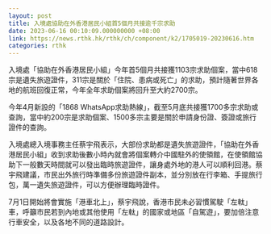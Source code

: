 ```yaml
---
layout: post
title: 入境處協助在外香港居民小組首5個月共接逾千宗求助
date: 2023-06-16 00:10:09.000000000 +08:00
link: https://news.rthk.hk/rthk/ch/component/k2/1705019-20230616.htm
categories: rthk
---
```


入境處「協助在外香港居民小組」今年首5個月共接獲1103宗求助個案，當中618宗是遺失旅遊證件，311宗是關於「住院、患病或死亡」的求助，預計隨著世界各地的航班回復正常，今年全年求助個案將回升至大約2700宗。

今年4月新設的「1868 WhatsApp求助熱線」，截至5月底共接獲1700多宗求助或查詢，當中約200宗是求助個案、1500多宗主要是關於申請身份證、簽證或旅行證件的查詢。

入境處總入境事務主任蔡宇飛表示，大部份求助都是遺失旅遊證件，「協助在外香港居民小組」收到求助後數小時內就會將個案轉介中國駐外的使領館，在使領館協助下一般數天時間就可以發出臨時旅遊證件，讓身處外地的港人可以順利回港。蔡宇飛建議，市民出外旅行時準備多份旅遊證件副本，並分別放在行李箱、手提旅行包，萬一遺失旅遊證件，可以方便辦理臨時證件。

7月1日開始將會實施「港車北上」，蔡宇飛說，香港市民未必習慣駕駛「左軚」車，呼籲市民若到內地或其他使用「左軚」的國家或地區「自駕遊」，要加倍注意行車安全，以及各地不同的道路設計。
